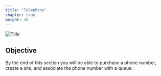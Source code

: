 ```yaml
---
title: "Telephony"
chapter: true
weight: 30
---
```



![Title](/images/Telephony1-768x300.jpg)
## Objective

By the end of this section you will be able to purchase a phone number, create a site, and associate the phone number with a queue. 
